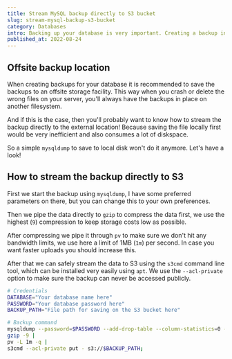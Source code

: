 ```yaml
---
title: Stream MySQL backup directly to S3 bucket
slug: stream-mysql-backup-s3-bucket
category: Databases
intro: Backing up your database is very important. Creating a backup in the most efficient way is essential when you do not have unlimited disk space.
published_at: 2022-08-24
---
```


## Offsite backup location

When creating backups for your database it is recommended to save the backups to an offsite storage facility. This way when you crash or delete the wrong files on your server, you'll always have the backups in place on another filesystem.

And if this is the case, then you'll probably want to know how to stream the backup directly to the external location! Because saving the file locally first would be very inefficient and also consumes a lot of diskspace.

So a simple `mysqldump` to save to local disk won't do it anymore. Let's have a look!

## How to stream the backup directly to S3

First we start the backup using `mysqldump`, I have some preferred parameters on there, but you can change this to your own preferences.

Then we pipe the data directly to `gzip` to compress the data first, we use the highest (`9`) compression to keep storage costs low as possible.

After compressing we pipe it through `pv` to make sure we don't hit any bandwidth limits, we use here a limit of 1MB (`1m`) per second. In case you want faster uploads you should increase this.

After that we can safely stream the data to S3 using the `s3cmd` command line tool, which can be installed very easily using `apt`. We use the `--acl-private` option to make sure the backup can never be accessed publicly.

```bash
# Credentials
DATABASE="Your database name here"
PASSWORD="Your database password here"
BACKUP_PATH="File path for saving on the S3 bucket here"

# Backup command
mysqldump --password=$PASSWORD --add-drop-table --column-statistics=0 --extended-insert --no-tablespaces --single-transaction --skip-comments $DATABASE |
gzip -9 |
pv -L 1m -q |
s3cmd --acl-private put - s3://$BACKUP_PATH;
```
